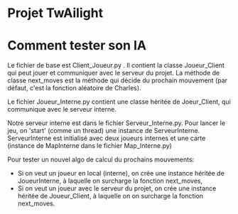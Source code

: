 Projet TwAilight
=====

# Comment tester son IA
Le fichier de base est Client_Joueur.py .
Il contient la classe Joueur_Client qui peut jouer et communiquer avec le serveur du projet. 
La méthode de classe next_moves est la méthode qui décide du prochain mouvement (par défaut, c'est la fonction aléatoire de Charles).

Le fichier Joueur_Interne.py contient une classe héritée de Joeur_Client, qui communique avec le serveur interne.

Notre serveur interne est dans le fichier Serveur_Interne.py. 
Pour lancer le jeu, on 'start' (comme un thread) une instance de ServeurInterne.
ServeurInterne est initialisé avec deux joueurs internes et une carte (instance de MapInterne dans le fichier Map_Interne.py)

Pour tester un nouvel algo de calcul du prochains mouvements: 
 * Si on veut un joueur en local (interne), on crée une instance héritée de JoueurInterne, à laquelle on surcharge la fonction next_moves,
 * Si on veut un joueur avec le serveur du projet, on crée une instance héritée de Joueur_Client, à laquelle on on surcharge la fonction next_moves.
 
